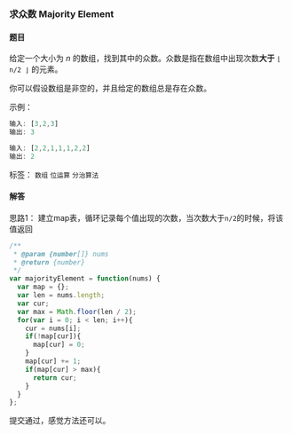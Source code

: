 ### 求众数 Majority Element

#### 题目

给定一个大小为 *n* 的数组，找到其中的众数。众数是指在数组中出现次数**大于** `⌊ n/2 ⌋` 的元素。

你可以假设数组是非空的，并且给定的数组总是存在众数。

示例：

```javascript
输入: [3,2,3]
输出: 3

输入: [2,2,1,1,1,2,2]
输出: 2
```

标签： `数组`  `位运算` `分治算法`

#### 解答

思路1： 建立map表，循环记录每个值出现的次数，当次数大于`n/2`的时候，将该值返回

```javascript
/**
 * @param {number[]} nums
 * @return {number}
 */
var majorityElement = function(nums) {
  var map = {};
  var len = nums.length;
  var cur;
  var max = Math.floor(len / 2);
  for(var i = 0; i < len; i++){
    cur = nums[i];
    if(!map[cur]){
      map[cur] = 0;
    }
    map[cur] += 1;
    if(map[cur] > max){
      return cur;
    }
  }
};
```

提交通过，感觉方法还可以。